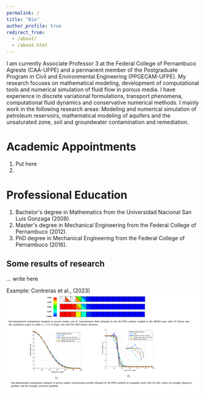 ```yaml
---
permalink: /
title: "Bio"
author_profile: true
redirect_from: 
  - /about/
  - /about.html
---
```


I am currently Associate Professor 3 at the Federal College of Pernambuco Agreste (CAA-UFPE) and a permanent member of the Postgraduate Program in Civil and Environmental Engineering (PPGECAM-UFPE). My research focuses on mathematical modeling, development of computational tools and numerical simulation of fluid flow in porous media. I have experience in discrete variational formulations, transport phenomena, computational fluid dynamics and conservative numerical methods. I mainly work in the following research areas: Modeling and numerical simulation of petroleum reservoirs, mathematical modeling of aquifers and the unsaturated zone, soil and groundwater contamination and remediation.

Academic Appointments
======
1. Put here
2. 

Professional Education
======
1. Bachelor's degree in Mathematics from the Universidad Nacional San Luis Gonzaga (2008).
2. Master's degree in Mechanical Engineering from the Federal College of Pernambuco (2012).
3. PhD degree in Mechanical Engineering from the Federal College of Pernambuco (2016).

Some results of research 
------
... 
write here

Example: Contreras et al., (2023)
![Editing a markdown file for a talk](/images/image2.png)
